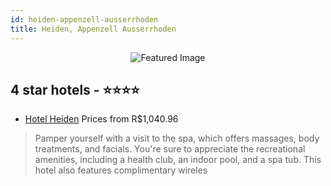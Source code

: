 ```yaml
---
id: heiden-appenzell-ausserrhoden
title: Heiden, Appenzell Ausserrhoden
---
```


<center><img src="https://i.travelapi.com/hotels/1000000/1000000/991300/991293/5a74b269_z.jpg" alt="Featured Image" /></center>


##  4 star hotels - ⭐️⭐️⭐️⭐️

-    [Hotel Heiden](https://us.hurb.com/hotels/heiden/hotel-heiden-JNP-JP348895?cmp=18055) Prices from R$1,040.96
   > Pamper yourself with a visit to the spa, which offers massages, body treatments, and facials. You're sure to appreciate the recreational amenities, including a health club, an indoor pool, and a spa tub. This hotel also features complimentary wireles
